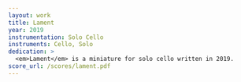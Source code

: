```yaml
---
layout: work
title: Lament
year: 2019
instrumentation: Solo Cello
instruments: Cello, Solo
dedication: >
  <em>Lament</em> is a miniature for solo cello written in 2019.
score_url: /scores/lament.pdf
---
```

